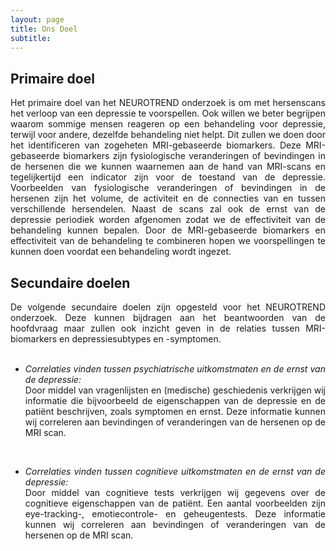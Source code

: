 ```yaml
---
layout: page
title: Ons Doel
subtitle:
---
```


<h2 style="text:align: center" > Primaire doel </h2>

<div align="justify">
Het primaire doel van het NEUROTREND onderzoek is om met hersenscans het verloop van een depressie te voorspellen. Ook willen we beter begrijpen waarom sommige mensen reageren op een behandeling voor depressie, terwijl voor andere, dezelfde behandeling niet helpt. Dit zullen we doen door het identificeren van zogeheten MRI-gebaseerde biomarkers. Deze MRI-gebaseerde biomarkers zijn fysiologische veranderingen of bevindingen in de hersenen die we kunnen waarnemen aan de hand van MRI-scans en tegelijkertijd een indicator zijn voor de toestand van de depressie. Voorbeelden van fysiologische veranderingen of bevindingen in de hersenen zijn het volume, de activiteit en de connecties van en tussen verschillende hersendelen. Naast de scans zal ook de ernst van de depressie periodiek worden afgenomen zodat we de effectiviteit van de behandeling kunnen bepalen. Door de MRI-gebaseerde biomarkers en effectiviteit van de behandeling te combineren hopen we voorspellingen te kunnen doen voordat een behandeling wordt ingezet.
</div>

<h2 style="text:align: center"> Secundaire doelen </h2>

<div align="justify">
De volgende secundaire doelen zijn opgesteld voor het NEUROTREND onderzoek. Deze kunnen bijdragen aan het beantwoorden van de hoofdvraag maar zullen ook inzicht geven in de relaties tussen MRI-biomarkers en depressiesubtypes en -symptomen. 
</div> 


<ul><div align="justify">
<br><li><i>Correlaties vinden tussen psychiatrische uitkomstmaten en de ernst van de depressie:</i> 
<br>Door middel van vragenlijsten en (medische) geschiedenis verkrijgen wij informatie die bijvoorbeeld de eigenschappen van de depressie en de patiënt beschrijven, zoals symptomen en ernst. Deze informatie kunnen wij correleren aan bevindingen of veranderingen van de hersenen op de MRI scan. </li>


<br><li><i>Correlaties vinden tussen cognitieve uitkomstmaten en de ernst van de depressie:</i> 
<br>Door middel van cognitieve tests verkrijgen wij gegevens over de cognitieve eigenschappen van de patiënt. Een aantal voorbeelden zijn eye-tracking-, emotiecontrole- en geheugentests. Deze informatie kunnen wij correleren aan bevindingen of veranderingen van de hersenen op de MRI scan.</li>
</div></ul>
